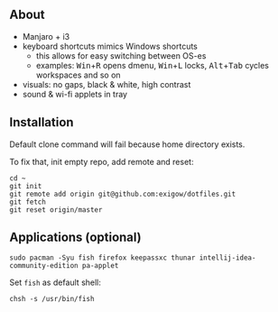 ## About

* Manjaro + i3
* keyboard shortcuts mimics Windows shortcuts
  * this allows for easy switching between OS-es
  * examples: <kbd>Win</kbd>+<kbd>R</kbd> opens dmenu, <kbd>Win</kbd>+<kbd>L</kbd> locks, <kbd>Alt</kbd>+<kbd>Tab</kbd> cycles workspaces and so on
* visuals: no gaps, black & white, high contrast
* sound & wi-fi applets in tray

## Installation

Default clone command will fail because home directory exists. 

To fix that, init empty repo, add remote and reset:

```shell
cd ~
git init
git remote add origin git@github.com:exigow/dotfiles.git
git fetch
git reset origin/master
```

## Applications (optional)

```shell
sudo pacman -Syu fish firefox keepassxc thunar intellij-idea-community-edition pa-applet
```

Set `fish` as default shell:

```shell
chsh -s /usr/bin/fish
```
